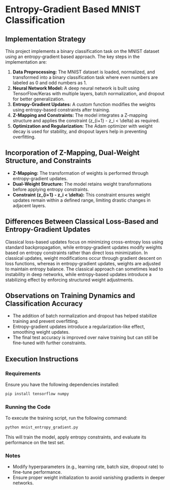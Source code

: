 # Entropy-Gradient Based MNIST Classification

## Implementation Strategy

This project implements a binary classification task on the MNIST dataset using an entropy-gradient based approach. The key steps in the implementation are:

1. **Data Preprocessing:** The MNIST dataset is loaded, normalized, and transformed into a binary classification task where even numbers are labeled as 0 and odd numbers as 1.
2. **Neural Network Model:** A deep neural network is built using TensorFlow/Keras with multiple layers, batch normalization, and dropout for better generalization.
3. **Entropy-Gradient Updates:** A custom function modifies the weights using entropy-based constraints after training.
4. **Z-Mapping and Constraints:** The model integrates a Z-mapping structure and applies the constraint \(z_{i+1} - z_i < \delta\) as required.
5. **Optimization and Regularization:** The Adam optimizer with weight decay is used for stability, and dropout layers help in preventing overfitting.

## Incorporation of Z-Mapping, Dual-Weight Structure, and Constraints

- **Z-Mapping:** The transformation of weights is performed through entropy-gradient updates.
- **Dual-Weight Structure:** The model retains weight transformations before applying entropy constraints.
- **Constraint ****\(z_{i+1} - z_i < \delta\)****:** This constraint ensures weight updates remain within a defined range, limiting drastic changes in adjacent layers.

## Differences Between Classical Loss-Based and Entropy-Gradient Updates

Classical loss-based updates focus on minimizing cross-entropy loss using standard backpropagation, while entropy-gradient updates modify weights based on entropy constraints rather than direct loss minimization. In classical updates, weight modifications occur through gradient descent on loss functions, whereas in entropy-gradient updates, weights are adjusted to maintain entropy balance. The classical approach can sometimes lead to instability in deep networks, while entropy-based updates introduce a stabilizing effect by enforcing structured weight adjustments.

## Observations on Training Dynamics and Classification Accuracy

- The addition of batch normalization and dropout has helped stabilize training and prevent overfitting.
- Entropy-gradient updates introduce a regularization-like effect, smoothing weight updates.
- The final test accuracy is improved over naive training but can still be fine-tuned with further constraints.

## Execution Instructions

### Requirements

Ensure you have the following dependencies installed:

```bash
pip install tensorflow numpy
```

### Running the Code

To execute the training script, run the following command:

```bash
python mnist_entropy_gradient.py
```

This will train the model, apply entropy constraints, and evaluate its performance on the test set.

### Notes

- Modify hyperparameters (e.g., learning rate, batch size, dropout rate) to fine-tune performance.
- Ensure proper weight initialization to avoid vanishing gradients in deeper networks.

